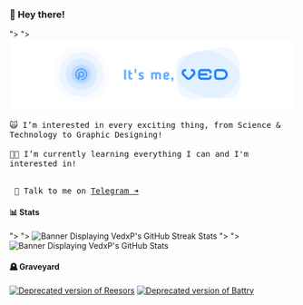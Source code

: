 ### 👋 Hey there!

<kbd><picture>

  <source media="(prefers-color-scheme: dark)" srcset="/vpbanner.png">">
  <source media="(prefers-color-scheme: light)" srcset="/vpbanner.png">">
  <img alt="Banner Saying; It's me, Ved!" src="/vpbanner.png">
</picture></kbd>

<p align="center"><kbd></kbd></p>

<kbd>
🙀 I’m interested in every exciting thing, from Science & Technology to Graphic Designing!
<br><br>👨‍🎓 I’m currently learning everything I can and I'm interested in!
</kbd>

<br><kbd>&emsp;🤙 Talk to me on [Telegram ➜](https://t.me/VedxP)&emsp;</kbd>
<br>

#### 📊 Stats

<picture>
  <source media="(prefers-color-scheme: dark)" srcset="http://github-readme-streak-stats.herokuapp.com?user=VedxP&theme=blueberry_duo">">
  <source media="(prefers-color-scheme: light)" srcset="http://github-readme-streak-stats.herokuapp.com?user=VedxP&theme=blueberry_duo">">
  <img alt="Banner Displaying VedxP's GitHub Streak Stats" src="http://github-readme-streak-stats.herokuapp.com?user=VedxP&theme=blueberry_duo">
</picture><picture>
  <source media="(prefers-color-scheme: dark)" srcset="https://xp-stats.vercel.app/api?username=VedxP&count_private=true&show_icons=true&theme=github_dark&bg_color=00000000&border_radius=10&hide_title=true">">
  <source media="(prefers-color-scheme: light)" srcset="https://xp-stats.vercel.app/api?username=VedxP&count_private=true&show_icons=true&theme=github_dark&bg_color=00000000&border_radius=10&hide_title=true">">
  <img alt="Banner Displaying VedxP's GitHub Stats" src="https://xp-stats.vercel.app/api?username=VedxP&count_private=true&show_icons=true&theme=github_dark&bg_color=00000000&border_radius=10&hide_title=true">
</picture>

<br>

#### 🪦 Graveyard

[![Deprecated version of Reesors](https://xp-stats.vercel.app/api/pin/?username=VedxP&repo=reesors-v1&theme=github_dark&bg_color=00000000&border_radius=10)](https://github.com/VedxP/reesors-v1)
[![Deprecated version of Battry](https://xp-stats.vercel.app/api/pin/?username=VedxP&repo=enspire&theme=github_dark&bg_color=00000000&border_radius=10)](https://github.com/VedxP/enspire)
